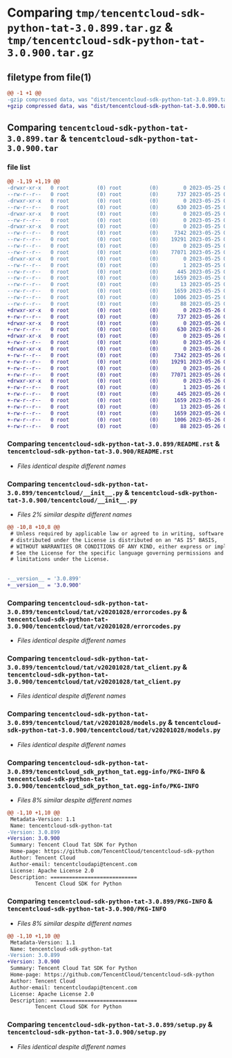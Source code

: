 # Comparing `tmp/tencentcloud-sdk-python-tat-3.0.899.tar.gz` & `tmp/tencentcloud-sdk-python-tat-3.0.900.tar.gz`

## filetype from file(1)

```diff
@@ -1 +1 @@
-gzip compressed data, was "dist/tencentcloud-sdk-python-tat-3.0.899.tar", last modified: Thu May 25 00:36:07 2023, max compression
+gzip compressed data, was "dist/tencentcloud-sdk-python-tat-3.0.900.tar", last modified: Fri May 26 02:27:28 2023, max compression
```

## Comparing `tencentcloud-sdk-python-tat-3.0.899.tar` & `tencentcloud-sdk-python-tat-3.0.900.tar`

### file list

```diff
@@ -1,19 +1,19 @@
-drwxr-xr-x   0 root         (0) root         (0)        0 2023-05-25 00:36:07.000000 tencentcloud-sdk-python-tat-3.0.899/
--rw-r--r--   0 root         (0) root         (0)      737 2023-05-25 00:36:07.000000 tencentcloud-sdk-python-tat-3.0.899/README.rst
-drwxr-xr-x   0 root         (0) root         (0)        0 2023-05-25 00:36:07.000000 tencentcloud-sdk-python-tat-3.0.899/tencentcloud/
--rw-r--r--   0 root         (0) root         (0)      630 2023-05-25 00:36:07.000000 tencentcloud-sdk-python-tat-3.0.899/tencentcloud/__init__.py
-drwxr-xr-x   0 root         (0) root         (0)        0 2023-05-25 00:36:07.000000 tencentcloud-sdk-python-tat-3.0.899/tencentcloud/tat/
--rw-r--r--   0 root         (0) root         (0)        0 2023-05-25 00:36:07.000000 tencentcloud-sdk-python-tat-3.0.899/tencentcloud/tat/__init__.py
-drwxr-xr-x   0 root         (0) root         (0)        0 2023-05-25 00:36:07.000000 tencentcloud-sdk-python-tat-3.0.899/tencentcloud/tat/v20201028/
--rw-r--r--   0 root         (0) root         (0)     7342 2023-05-25 00:36:07.000000 tencentcloud-sdk-python-tat-3.0.899/tencentcloud/tat/v20201028/errorcodes.py
--rw-r--r--   0 root         (0) root         (0)    19291 2023-05-25 00:36:07.000000 tencentcloud-sdk-python-tat-3.0.899/tencentcloud/tat/v20201028/tat_client.py
--rw-r--r--   0 root         (0) root         (0)        0 2023-05-25 00:36:07.000000 tencentcloud-sdk-python-tat-3.0.899/tencentcloud/tat/v20201028/__init__.py
--rw-r--r--   0 root         (0) root         (0)    77071 2023-05-25 00:36:07.000000 tencentcloud-sdk-python-tat-3.0.899/tencentcloud/tat/v20201028/models.py
-drwxr-xr-x   0 root         (0) root         (0)        0 2023-05-25 00:36:07.000000 tencentcloud-sdk-python-tat-3.0.899/tencentcloud_sdk_python_tat.egg-info/
--rw-r--r--   0 root         (0) root         (0)        1 2023-05-25 00:36:07.000000 tencentcloud-sdk-python-tat-3.0.899/tencentcloud_sdk_python_tat.egg-info/dependency_links.txt
--rw-r--r--   0 root         (0) root         (0)      445 2023-05-25 00:36:07.000000 tencentcloud-sdk-python-tat-3.0.899/tencentcloud_sdk_python_tat.egg-info/SOURCES.txt
--rw-r--r--   0 root         (0) root         (0)     1659 2023-05-25 00:36:07.000000 tencentcloud-sdk-python-tat-3.0.899/tencentcloud_sdk_python_tat.egg-info/PKG-INFO
--rw-r--r--   0 root         (0) root         (0)       13 2023-05-25 00:36:07.000000 tencentcloud-sdk-python-tat-3.0.899/tencentcloud_sdk_python_tat.egg-info/top_level.txt
--rw-r--r--   0 root         (0) root         (0)     1659 2023-05-25 00:36:07.000000 tencentcloud-sdk-python-tat-3.0.899/PKG-INFO
--rw-r--r--   0 root         (0) root         (0)     1006 2023-05-25 00:36:07.000000 tencentcloud-sdk-python-tat-3.0.899/setup.py
--rw-r--r--   0 root         (0) root         (0)       88 2023-05-25 00:36:07.000000 tencentcloud-sdk-python-tat-3.0.899/setup.cfg
+drwxr-xr-x   0 root         (0) root         (0)        0 2023-05-26 02:27:28.000000 tencentcloud-sdk-python-tat-3.0.900/
+-rw-r--r--   0 root         (0) root         (0)      737 2023-05-26 02:27:28.000000 tencentcloud-sdk-python-tat-3.0.900/README.rst
+drwxr-xr-x   0 root         (0) root         (0)        0 2023-05-26 02:27:28.000000 tencentcloud-sdk-python-tat-3.0.900/tencentcloud/
+-rw-r--r--   0 root         (0) root         (0)      630 2023-05-26 02:27:28.000000 tencentcloud-sdk-python-tat-3.0.900/tencentcloud/__init__.py
+drwxr-xr-x   0 root         (0) root         (0)        0 2023-05-26 02:27:28.000000 tencentcloud-sdk-python-tat-3.0.900/tencentcloud/tat/
+-rw-r--r--   0 root         (0) root         (0)        0 2023-05-26 02:27:28.000000 tencentcloud-sdk-python-tat-3.0.900/tencentcloud/tat/__init__.py
+drwxr-xr-x   0 root         (0) root         (0)        0 2023-05-26 02:27:28.000000 tencentcloud-sdk-python-tat-3.0.900/tencentcloud/tat/v20201028/
+-rw-r--r--   0 root         (0) root         (0)     7342 2023-05-26 02:27:28.000000 tencentcloud-sdk-python-tat-3.0.900/tencentcloud/tat/v20201028/errorcodes.py
+-rw-r--r--   0 root         (0) root         (0)    19291 2023-05-26 02:27:28.000000 tencentcloud-sdk-python-tat-3.0.900/tencentcloud/tat/v20201028/tat_client.py
+-rw-r--r--   0 root         (0) root         (0)        0 2023-05-26 02:27:28.000000 tencentcloud-sdk-python-tat-3.0.900/tencentcloud/tat/v20201028/__init__.py
+-rw-r--r--   0 root         (0) root         (0)    77071 2023-05-26 02:27:28.000000 tencentcloud-sdk-python-tat-3.0.900/tencentcloud/tat/v20201028/models.py
+drwxr-xr-x   0 root         (0) root         (0)        0 2023-05-26 02:27:28.000000 tencentcloud-sdk-python-tat-3.0.900/tencentcloud_sdk_python_tat.egg-info/
+-rw-r--r--   0 root         (0) root         (0)        1 2023-05-26 02:27:28.000000 tencentcloud-sdk-python-tat-3.0.900/tencentcloud_sdk_python_tat.egg-info/dependency_links.txt
+-rw-r--r--   0 root         (0) root         (0)      445 2023-05-26 02:27:28.000000 tencentcloud-sdk-python-tat-3.0.900/tencentcloud_sdk_python_tat.egg-info/SOURCES.txt
+-rw-r--r--   0 root         (0) root         (0)     1659 2023-05-26 02:27:28.000000 tencentcloud-sdk-python-tat-3.0.900/tencentcloud_sdk_python_tat.egg-info/PKG-INFO
+-rw-r--r--   0 root         (0) root         (0)       13 2023-05-26 02:27:28.000000 tencentcloud-sdk-python-tat-3.0.900/tencentcloud_sdk_python_tat.egg-info/top_level.txt
+-rw-r--r--   0 root         (0) root         (0)     1659 2023-05-26 02:27:28.000000 tencentcloud-sdk-python-tat-3.0.900/PKG-INFO
+-rw-r--r--   0 root         (0) root         (0)     1006 2023-05-26 02:27:28.000000 tencentcloud-sdk-python-tat-3.0.900/setup.py
+-rw-r--r--   0 root         (0) root         (0)       88 2023-05-26 02:27:28.000000 tencentcloud-sdk-python-tat-3.0.900/setup.cfg
```

### Comparing `tencentcloud-sdk-python-tat-3.0.899/README.rst` & `tencentcloud-sdk-python-tat-3.0.900/README.rst`

 * *Files identical despite different names*

### Comparing `tencentcloud-sdk-python-tat-3.0.899/tencentcloud/__init__.py` & `tencentcloud-sdk-python-tat-3.0.900/tencentcloud/__init__.py`

 * *Files 2% similar despite different names*

```diff
@@ -10,8 +10,8 @@
 # Unless required by applicable law or agreed to in writing, software
 # distributed under the License is distributed on an "AS IS" BASIS,
 # WITHOUT WARRANTIES OR CONDITIONS OF ANY KIND, either express or implied.
 # See the License for the specific language governing permissions and
 # limitations under the License.
 
 
-__version__ = '3.0.899'
+__version__ = '3.0.900'
```

### Comparing `tencentcloud-sdk-python-tat-3.0.899/tencentcloud/tat/v20201028/errorcodes.py` & `tencentcloud-sdk-python-tat-3.0.900/tencentcloud/tat/v20201028/errorcodes.py`

 * *Files identical despite different names*

### Comparing `tencentcloud-sdk-python-tat-3.0.899/tencentcloud/tat/v20201028/tat_client.py` & `tencentcloud-sdk-python-tat-3.0.900/tencentcloud/tat/v20201028/tat_client.py`

 * *Files identical despite different names*

### Comparing `tencentcloud-sdk-python-tat-3.0.899/tencentcloud/tat/v20201028/models.py` & `tencentcloud-sdk-python-tat-3.0.900/tencentcloud/tat/v20201028/models.py`

 * *Files identical despite different names*

### Comparing `tencentcloud-sdk-python-tat-3.0.899/tencentcloud_sdk_python_tat.egg-info/PKG-INFO` & `tencentcloud-sdk-python-tat-3.0.900/tencentcloud_sdk_python_tat.egg-info/PKG-INFO`

 * *Files 8% similar despite different names*

```diff
@@ -1,10 +1,10 @@
 Metadata-Version: 1.1
 Name: tencentcloud-sdk-python-tat
-Version: 3.0.899
+Version: 3.0.900
 Summary: Tencent Cloud Tat SDK for Python
 Home-page: https://github.com/TencentCloud/tencentcloud-sdk-python
 Author: Tencent Cloud
 Author-email: tencentcloudapi@tencent.com
 License: Apache License 2.0
 Description: ============================
         Tencent Cloud SDK for Python
```

### Comparing `tencentcloud-sdk-python-tat-3.0.899/PKG-INFO` & `tencentcloud-sdk-python-tat-3.0.900/PKG-INFO`

 * *Files 8% similar despite different names*

```diff
@@ -1,10 +1,10 @@
 Metadata-Version: 1.1
 Name: tencentcloud-sdk-python-tat
-Version: 3.0.899
+Version: 3.0.900
 Summary: Tencent Cloud Tat SDK for Python
 Home-page: https://github.com/TencentCloud/tencentcloud-sdk-python
 Author: Tencent Cloud
 Author-email: tencentcloudapi@tencent.com
 License: Apache License 2.0
 Description: ============================
         Tencent Cloud SDK for Python
```

### Comparing `tencentcloud-sdk-python-tat-3.0.899/setup.py` & `tencentcloud-sdk-python-tat-3.0.900/setup.py`

 * *Files identical despite different names*

